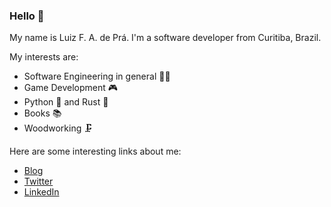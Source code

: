 ### Hello :wave:

My name is Luiz F. A. de Prá. I'm a software developer from Curitiba, Brazil.

My interests are:
- Software Engineering in general :technologist:
- Game Development :video_game:
- Python :snake: and Rust :crab:
- Books :books:
- Woodworking :clamp:

Here are some interesting links about me:

- [Blog](https://luizdepra.dev)
- [Twitter](https://twitter.com/luizdepra)
- [LinkedIn](https://www.linkedin.com/in/luizdepra/)
